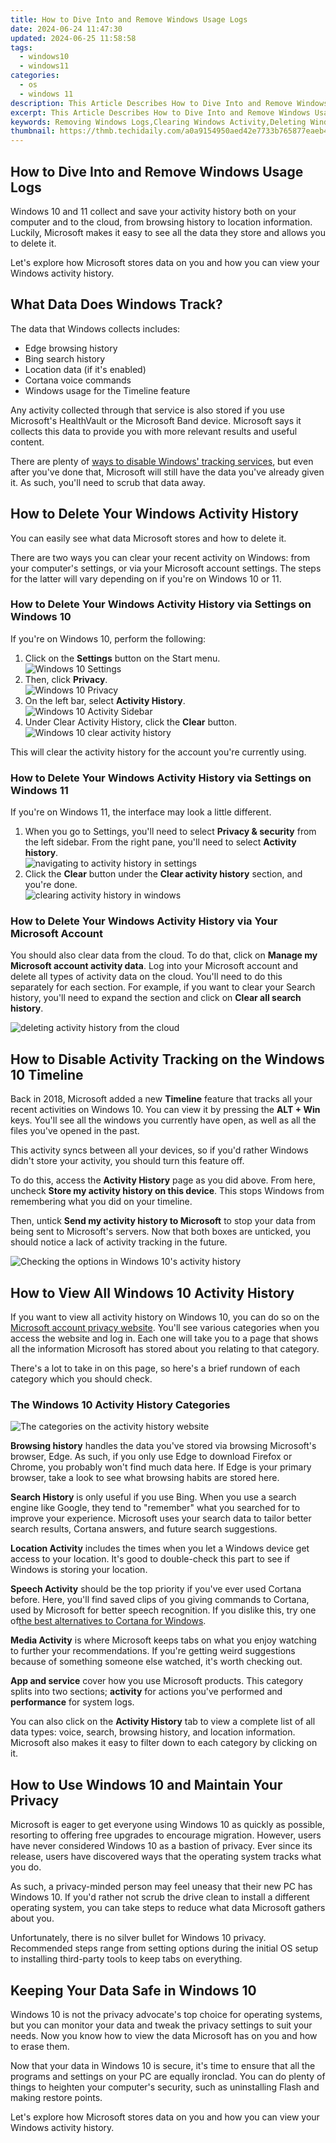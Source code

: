 ```yaml
---
title: How to Dive Into and Remove Windows Usage Logs
date: 2024-06-24 11:47:30
updated: 2024-06-25 11:58:58
tags:
  - windows10
  - windows11
categories:
  - os
  - windows 11
description: This Article Describes How to Dive Into and Remove Windows Usage Logs
excerpt: This Article Describes How to Dive Into and Remove Windows Usage Logs
keywords: Removing Windows Logs,Clearing Windows Activity,Deleting Windows History,Wipe Windows Event Files,Erase Windows Audit Trail,Eliminate Windows Usage Records,Clean Windows File Logs
thumbnail: https://thmb.techidaily.com/a0a9154950aed42e7733b765877eaeb4a66b52b52c8c12f95943f09a40bb3819.jpg
---
```


## How to Dive Into and Remove Windows Usage Logs

 Windows 10 and 11 collect and save your activity history both on your computer and to the cloud, from browsing history to location information. Luckily, Microsoft makes it easy to see all the data they store and allows you to delete it.

 Let's explore how Microsoft stores data on you and how you can view your Windows activity history.

## What Data Does Windows Track?

 The data that Windows collects includes:

* Edge browsing history
* Bing search history
* Location data (if it's enabled)
* Cortana voice commands
* Windows usage for the Timeline feature

 Any activity collected through that service is also stored if you use Microsoft's HealthVault or the Microsoft Band device. Microsoft says it collects this data to provide you with more relevant results and useful content.

 There are plenty of [ways to disable Windows' tracking services](https://www.makeuseof.com/disable-windows-11-tracking-features/), but even after you've done that, Microsoft will still have the data you've already given it. As such, you'll need to scrub that data away.

## How to Delete Your Windows Activity History

 You can easily see what data Microsoft stores and how to delete it.

 There are two ways you can clear your recent activity on Windows: from your computer's settings, or via your Microsoft account settings. The steps for the latter will vary depending on if you're on Windows 10 or 11\.

### How to Delete Your Windows Activity History via Settings on Windows 10

 If you're on Windows 10, perform the following:

1. Click on the **Settings** button on the Start menu.  
![Windows 10 Settings](https://static1.makeuseofimages.com/wordpress/wp-content/uploads/2021/07/windows-10-activity-history-settings.jpg)
2. Then, click **Privacy**.  
![Windows 10 Privacy](https://static1.makeuseofimages.com/wordpress/wp-content/uploads/2021/07/windows-10-activity-history-privacy.png)
3. On the left bar, select **Activity History**.  
![Windows 10 Activity Sidebar](https://static1.makeuseofimages.com/wordpress/wp-content/uploads/2021/07/windows-10-activity-history-sidebar.png)
4. Under Clear Activity History, click the **Clear** button.  
![Windows 10 clear activity history](https://static1.makeuseofimages.com/wordpress/wp-content/uploads/2021/07/windows-10-activity-history-clear.png)

 This will clear the activity history for the account you're currently using.

### How to Delete Your Windows Activity History via Settings on Windows 11

 If you're on Windows 11, the interface may look a little different.

1. When you go to Settings, you'll need to select **Privacy & security** from the left sidebar. From the right pane, you'll need to select **Activity history**.  
![navigating to activity history in settings](https://static1.makeuseofimages.com/wordpress/wp-content/uploads/2022/08/activity-history.jpg)
2. Click the **Clear** button under the **Clear activity history** section, and you're done.  
![clearing activity history in windows](https://static1.makeuseofimages.com/wordpress/wp-content/uploads/2022/08/activity-history-disable.jpg)

### How to Delete Your Windows Activity History via Your Microsoft Account

 You should also clear data from the cloud. To do that, click on **Manage my Microsoft account activity data**. Log into your Microsoft account and delete all types of activity data on the cloud. You'll need to do this separately for each section. For example, if you want to clear your Search history, you'll need to expand the section and click on **Clear all search history**.

![deleting activity history from the cloud](https://static1.makeuseofimages.com/wordpress/wp-content/uploads/2022/08/delete-ms-activity-history.jpg)

## How to Disable Activity Tracking on the Windows 10 Timeline

 Back in 2018, Microsoft added a new **Timeline** feature that tracks all your recent activities on Windows 10\. You can view it by pressing the **ALT + Win** keys. You'll see all the windows you currently have open, as well as all the files you've opened in the past.

 This activity syncs between all your devices, so if you'd rather Windows didn't store your activity, you should turn this feature off.

 To do this, access the **Activity History** page as you did above. From here, uncheck **Store my activity history on this device**. This stops Windows from remembering what you did on your timeline.

 Then, untick **Send my activity history to Microsoft** to stop your data from being sent to Microsoft's servers. Now that both boxes are unticked, you should notice a lack of activity tracking in the future.

![Checking the options in Windows 10's activity history](https://static1.makeuseofimages.com/wordpress/wp-content/uploads/2021/07/windows-10-activity-history-checkboxes.png)

## How to View All Windows 10 Activity History

 If you want to view all activity history on Windows 10, you can do so on the [Microsoft account privacy website](https://account.microsoft.com/privacy/). You'll see various categories when you access the website and log in. Each one will take you to a page that shows all the information Microsoft has stored about you relating to that category.

 There's a lot to take in on this page, so here's a brief rundown of each category which you should check.

### The Windows 10 Activity History Categories

![The categories on the activity history website](https://static1.makeuseofimages.com/wordpress/wp-content/uploads/2021/07/windows-10-activity-history-categories.png)

**Browsing history** handles the data you've stored via browsing Microsoft's browser, Edge. As such, if you only use Edge to download Firefox or Chrome, you probably won't find much data here. If Edge is your primary browser, take a look to see what browsing habits are stored here.

**Search History** is only useful if you use Bing. When you use a search engine like Google, they tend to "remember" what you searched for to improve your experience. Microsoft uses your search data to tailor better search results, Cortana answers, and future search suggestions.

**Location Activity** includes the times when you let a Windows device get access to your location. It's good to double-check this part to see if Windows is storing your location.

**Speech Activity** should be the top priority if you've ever used Cortana before. Here, you'll find saved clips of you giving commands to Cortana, used by Microsoft for better speech recognition. If you dislike this, try one of[the best alternatives to Cortana for Windows](https://www.makeuseof.com/best-alternatives-cortana-windows-10/).

**Media Activity** is where Microsoft keeps tabs on what you enjoy watching to further your recommendations. If you're getting weird suggestions because of something someone else watched, it's worth checking out.

**App and service** cover how you use Microsoft products. This category splits into two sections; **activity** for actions you've performed and **performance** for system logs.

 You can also click on the **Activity History** tab to view a complete list of all data types: voice, search, browsing history, and location information. Microsoft also makes it easy to filter down to each category by clicking on it.

## How to Use Windows 10 and Maintain Your Privacy

 Microsoft is eager to get everyone using Windows 10 as quickly as possible, resorting to offering free upgrades to encourage migration. However, users have never considered Windows 10 as a bastion of privacy. Ever since its release, users have discovered ways that the operating system tracks what you do.

 As such, a privacy-minded person may feel uneasy that their new PC has Windows 10\. If you'd rather not scrub the drive clean to install a different operating system, you can take steps to reduce what data Microsoft gathers about you.

 Unfortunately, there is no silver bullet for Windows 10 privacy. Recommended steps range from setting options during the initial OS setup to installing third-party tools to keep tabs on everything.

## Keeping Your Data Safe in Windows 10

 Windows 10 is not the privacy advocate's top choice for operating systems, but you can monitor your data and tweak the privacy settings to suit your needs. Now you know how to view the data Microsoft has on you and how to erase them.

 Now that your data in Windows 10 is secure, it's time to ensure that all the programs and settings on your PC are equally ironclad. You can do plenty of things to heighten your computer's security, such as uninstalling Flash and making restore points.

 Let's explore how Microsoft stores data on you and how you can view your Windows activity history.
